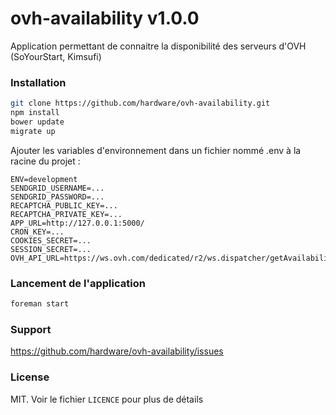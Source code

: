 ovh-availability v1.0.0
=======================

Application permettant de connaitre la disponibilité des serveurs d'OVH (SoYourStart, Kimsufi)

### Installation

```bash
git clone https://github.com/hardware/ovh-availability.git
npm install
bower update
migrate up
```

Ajouter les variables d'environnement dans un fichier nommé .env à la racine du projet :

```
ENV=development
SENDGRID_USERNAME=...
SENDGRID_PASSWORD=...
RECAPTCHA_PUBLIC_KEY=...
RECAPTCHA_PRIVATE_KEY=...
APP_URL=http://127.0.0.1:5000/
CRON_KEY=...
COOKIES_SECRET=...
SESSION_SECRET=...
OVH_API_URL=https://ws.ovh.com/dedicated/r2/ws.dispatcher/getAvailability2
```

### Lancement de l'application

```bash
foreman start
```

### Support

https://github.com/hardware/ovh-availability/issues

### License
MIT. Voir le fichier ``LICENCE`` pour plus de détails
